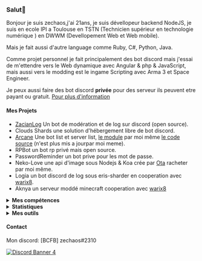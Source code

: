### Salut👋 

Bonjour je suis zechaos,j'ai 21ans, je suis dévellopeur backend NodeJS, je suis en ecole IPI a Toulouse en TSTN (Technicien supérieur en technologie numérique ) en DWWM (Devellopement Web et Web mobile).

Mais je fait aussi d'autre language comme Ruby, C#, Python, Java.

Comme projet personnel je fait principalement des bot discord mais j'essai de m'ettendre vers le Web dynamique avec Angular & php & JavaScript, mais aussi vers le modding est le ingame Scripting avec Arma 3 et Space Engineer.

Je peux aussi faire des bot discord **privée** pour des serveur ils peuvent etre payant ou gratuit. [Pour plus d'information](https://github.com/zechaos031/zechaos031/blob/master/info/CustomBot.md)

#### Mes Projets
  - [ZacianLog](https://github.com/zechaos031/ZacianLogs) Un bot de modération et de log sur discord (open source).
  - Clouds Shards une solution d'hébergement libre de bot discord.
  - [Arcane](https://arcane-center.xyz/) Une bot list et server list, [le module](https://www.npmjs.com/package/abcapi) par moi même [le code source](https://github.com/Arcane-Bot-Center/abcAPI) (n'est plus mis a jourpar moi meme).
  - RPBot un bot rp privé mais open source.
  - PasswordReminder un bot prive pour les mot de passe.
  - Neko-Love une api d'image sous Nodejs & Koa crée par [Ota](https://github.com/Steven-Debande) racheter par moi même.
  - Logia un bot discord de log sous eris-sharder en cooperation avec [warix8](https://github.com/warix8).
  - Aknya un serveur moddé minecraft cooperation avec [warix8](https://github.com/warix8)
  
<details>
  <summary><b>Mes compétences</b></summary>
  <details>
  <summary><b>Language</b></summary>
    <details>
  <summary><b>Web</b></summary>
      
![40%](https://progress-bar.dev/40?title=JavaScript) ![20%](https://progress-bar.dev/20?title=HTML) ![20%](https://progress-bar.dev/20?title=CSS)
</details>

<details>
  <summary><b>Backend</b></summary>
  
![80%](https://progress-bar.dev/80?title=NodeJS) ![5%](https://progress-bar.dev/5?title=PHP) ![30%](https://progress-bar.dev/30?title=Deno) ![30%](https://progress-bar.dev/30?title=TypeScript)  ![30%](https://progress-bar.dev/30?title=CoffeeScript)
</details>

<details>
  <summary><b>Autres</b></summary>
  
![20%](https://progress-bar.dev/20?title=Ruby) ![20%](https://progress-bar.dev/20?title=Python) ![60%](https://progress-bar.dev/60?title=Csharp)  ![10%](https://progress-bar.dev/10?title=Lua)
  </details>
</details>

<details>
  <summary><b>Logiciel</b></summary>

![30%](https://progress-bar.dev/30?title=Linux) ![70%](https://progress-bar.dev/70?title=Windows)
</details>

<details>
  <summary><b>Materiel</b></summary>

![90%](https://progress-bar.dev/90?title=Hardware)
</details>

</details>

<details>
  <summary><b>Statistiques</b></summary>
  
  [![Github Statistics](https://github-readme-stats.vercel.app/api?username=zechaos031&theme=radical)](https://github.com/anuraghazra/github-readme-stats)
[![Github Statistics](https://github-profile-trophy.vercel.app/?username=zechaos031&theme=dracula)

<!--START_SECTION:waka-->
![Profile Views](http://img.shields.io/badge/Profile%20Views-11-blue)

**🐱 My Github Data** 

> 🏆 562 Contributions in the Year 2020
 > 
> 📦 43.6 kB Used in Github's Storage 
 > 
> 💼 Opted to Hire
 > 
> 📜 43 Public Repositories
 > 
> 🔑 7 Private Repositories 

**I'm an Early 🐤** 

```text
🌞 Morning    114 commits    ██████░░░░░░░░░░░░░░░░░░░   25.0% 
🌆 Daytime    160 commits    ████████░░░░░░░░░░░░░░░░░   35.09% 
🌃 Evening    86 commits     ████░░░░░░░░░░░░░░░░░░░░░   18.86% 
🌙 Night      96 commits     █████░░░░░░░░░░░░░░░░░░░░   21.05%

```
📅 **I'm Most Productive on Monday** 

```text
Monday       132 commits    ███████░░░░░░░░░░░░░░░░░░   28.95% 
Tuesday      79 commits     ████░░░░░░░░░░░░░░░░░░░░░   17.32% 
Wednesday    74 commits     ████░░░░░░░░░░░░░░░░░░░░░   16.23% 
Thursday     56 commits     ███░░░░░░░░░░░░░░░░░░░░░░   12.28% 
Friday       50 commits     ██░░░░░░░░░░░░░░░░░░░░░░░   10.96% 
Saturday     37 commits     ██░░░░░░░░░░░░░░░░░░░░░░░   8.11% 
Sunday       28 commits     █░░░░░░░░░░░░░░░░░░░░░░░░   6.14%

```


📊 **This Week I Spent My Time On** 

```text
⌚︎ Time Zone: Europe/Paris

💬 Programming Languages: 
JavaScript               2 hrs 45 mins       ████████████████████░░░░░   81.49% 
C#                       12 mins             █░░░░░░░░░░░░░░░░░░░░░░░░   6.25% 
JSON                     11 mins             █░░░░░░░░░░░░░░░░░░░░░░░░   5.89% 
HTML                     5 mins              ░░░░░░░░░░░░░░░░░░░░░░░░░   2.6% 
CSS                      3 mins              ░░░░░░░░░░░░░░░░░░░░░░░░░   1.93%

🔥 Editors: 
WebStorm                 3 hrs 10 mins       ███████████████████████░░   93.4% 
Rider                    13 mins             █░░░░░░░░░░░░░░░░░░░░░░░░   6.6%

🐱‍💻 Projects: 
AknyaBot                 2 hrs 56 mins       █████████████████████░░░░   86.87% 
PasswordGeneratorApp     9 mins              █░░░░░░░░░░░░░░░░░░░░░░░░   4.78% 
zechaos                  9 mins              █░░░░░░░░░░░░░░░░░░░░░░░░   4.77% 
WindowsFormsApp1         3 mins              ░░░░░░░░░░░░░░░░░░░░░░░░░   1.82% 
ZacianLogs               2 mins              ░░░░░░░░░░░░░░░░░░░░░░░░░   1.22%

```

**I Mostly Code in JavaScript** 

```text
JavaScript               18 repos            ██████████████████░░░░░░░   75.0% 
C#                       4 repos             ████░░░░░░░░░░░░░░░░░░░░░   16.67% 
Python                   1 repo              █░░░░░░░░░░░░░░░░░░░░░░░░   4.17% 
Ruby                     1 repo              █░░░░░░░░░░░░░░░░░░░░░░░░   4.17%

```


**Timeline**

![Chart not found](https://github.com/zechaos031/zechaos031/blob/master/charts/bar_graph.png) 


<!--END_SECTION:waka-->



![Chart not found](https://wakatime.com/share/@82d61414-6426-46d3-ba45-230b1678d094/a854baf3-b811-4627-ac99-e35f0a84f3df.png) 

</details>

<details>
  <summary><b>Mes outils</b></summary>
  
[![Webstorm](https://img.shields.io/badge/Webstrom-007acc?style=for-the-badge&logo=JetBrains&logoColor=white)](https://www.jetbrains.com/)
[![Rider](https://img.shields.io/badge/Rider-007acc?style=for-the-badge&logo=JetBrains&logoColor=white)](https://www.jetbrains.com/)
[![Git](https://img.shields.io/badge/Git-f05032?style=for-the-badge&logo=git&logoColor=white)](https://git-scm.com/)
[![MongoDB](https://img.shields.io/badge/MongoDB-47a248?style=for-the-badge&logo=mongodb&logoColor=white)](https://www.mongodb.com/)    
[![Javascript](https://img.shields.io/badge/Javascript-f7df1e?style=for-the-badge&logo=javascript&logoColor=white)](https://developer.mozilla.org/en-US/docs/Web/JavaScript)
[![Node.js](https://img.shields.io/badge/Node.js-339933?style=for-the-badge&logo=node.js&logoColor=white)](https://nodejs.org/en/)
</details>



#### Contact
Mon discord: [BCFB] zechaos#2310

[![Discord Banner 4](https://discordapp.com/api/guilds/666062901072887819/widget.png?style=banner4)](https://discordapp.com/invite/gTE6dyY)
